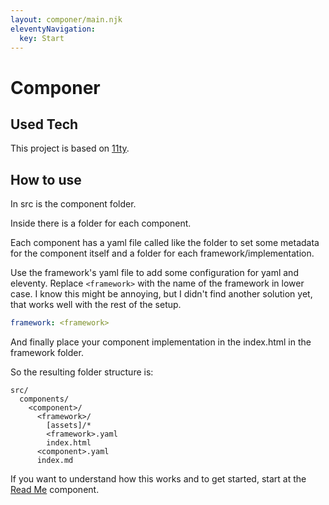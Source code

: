 ```yaml
---
layout: componer/main.njk
eleventyNavigation:
  key: Start
---
```


# Componer

## Used Tech

This project is based on [11ty](https://11ty.dev).

## How to use

In src is the component folder.

Inside there is a folder for each component.

Each component has a yaml file called like the folder to set some metadata for the component itself and a folder for each framework/implementation.

Use the framework's yaml file to add some configuration for yaml and eleventy.
Replace ```<framework>``` with the name of the framework in lower case.
I know this might be annoying, but I didn't find another solution yet, that works well with the rest of the setup.

```yaml
framework: <framework>
```

And finally place your component implementation in the index.html in the framework folder.

So the resulting folder structure is:

```
src/
  components/
    <component>/
      <framework>/
        [assets]/*
        <framework>.yaml
        index.html
      <component>.yaml
      index.md
```

If you want to understand how this works and to get started, start at the [Read Me](/components/01_readme) component.
